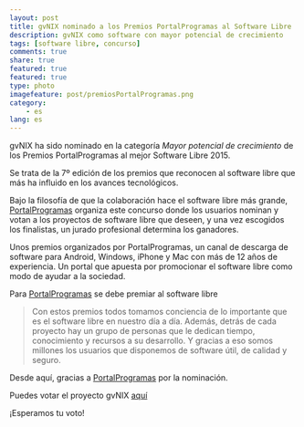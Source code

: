 ```yaml
---
layout: post
title: gvNIX nominado a los Premios PortalProgramas al Software Libre
description: gvNIX como software con mayor potencial de crecimiento
tags: [software libre, concurso]
comments: true
share: true
featured: true
featured: true
type: photo
imagefeature: post/premiosPortalProgramas.png
category:
    - es
lang: es
---
```


gvNIX ha sido nominado en la categoría _Mayor potencial de crecimiento_ de los
Premios PortalProgramas al mejor Software Libre 2015.

Se trata de la 7º edición de los premios que reconocen al software libre que más
ha influido en los avances tecnológicos.

Bajo la filosofía de que la colaboración hace el software libre más grande,
[PortalProgramas](http://www.portalprogramas.com) organiza este concurso donde
los usuarios nominan y votan a los proyectos de software libre que deseen, y
una vez escogidos los finalistas, un jurado profesional determina los ganadores.

Unos premios organizados por PortalProgramas, un canal de descarga de software
para Android, Windows, iPhone y Mac con más de 12 años de experiencia.
Un portal que apuesta por promocionar el software libre como modo de ayudar a la sociedad.

Para [PortalProgramas](http://www.portalprogramas.com) se debe premiar al software libre

>Con estos premios todos tomamos conciencia de lo importante que es el software
>libre en nuestro día a día.
>Además, detrás de cada proyecto hay un grupo de personas que le dedican tiempo,
>conocimiento y recursos a su desarrollo.
>Y gracias a eso somos millones los usuarios que disponemos de software útil,
>de calidad y seguro.


Desde aquí, gracias a [PortalProgramas](http://www.portalprogramas.com) por la nominación.

Puedes votar el proyecto gvNIX [aquí](http://www.portalprogramas.com/software-libre/premios/proyecto/gvNIX)

¡Esperamos tu voto!

